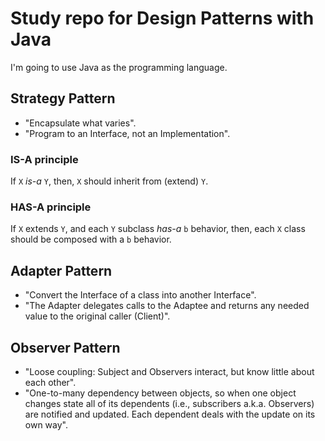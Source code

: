 # Study repo for Design Patterns with Java

I'm going to use Java as the programming language.

## Strategy Pattern

* "Encapsulate what varies".
* "Program to an Interface, not an Implementation".

### IS-A principle

If ```X``` *is-a* ```Y```, then, ```X``` should inherit from (extend) ```Y```.

### HAS-A principle

If ```X``` extends ```Y```, and each ```Y``` subclass *has-a* ```b``` behavior, then, each ```X``` class should be composed with a ```b``` behavior.

## Adapter Pattern

* "Convert the Interface of a class into another Interface".
* "The Adapter delegates calls to the Adaptee and returns any needed value to the original caller (Client)".

## Observer Pattern

* "Loose coupling: Subject and Observers interact, but know little about each other".
* "One-to-many dependency between objects, so when one object changes state all of its dependents (i.e., subscribers a.k.a. Observers) are notified and updated. Each dependent deals with the update on its own way".
